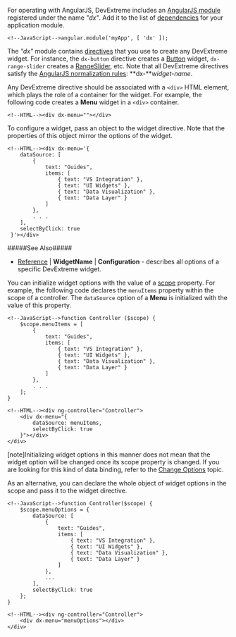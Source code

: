 For operating with AngularJS, DevExtreme includes an [AngularJS module](https://docs.angularjs.org/api/angular.module) registered under the name *"dx"*. Add it to the list of [dependencies](https://docs.angularjs.org/guide/module#module-loading-dependencies) for your application module.

	<!--JavaScript-->angular.module('myApp', [ 'dx' ]);

The *"dx"* module contains [directives](https://docs.angularjs.org/guide/directive) that you use to create any DevExtreme widget. For instance, the `dx-button` directive creates a [Button](/api-reference/10%20UI%20Widgets/dxButton '/Documentation/ApiReference/UI_Widgets/dxButton/') widget, `dx-range-slider` creates a [RangeSlider](/api-reference/10%20UI%20Widgets/dxRangeSlider '/Documentation/ApiReference/UI_Widgets/dxRangeSlider/'), etc. Note that all DevExtreme directives satisfy the [AngularJS normalization rules](https://docs.angularjs.org/guide/directive#normalization): **dx-***widget-name*.

Any DevExtreme directive should be associated with a `<div>` HTML element, which plays the role of a container for the widget. For example, the following code creates a **Menu** widget in a `<div>` container.

    <!--HTML--><div dx-menu=""></div>

To configure a widget, pass an object to the widget directive. Note that the properties of this object mirror the options of the widget.

    <!--HTML--><div dx-menu='{ 
	    dataSource: [
            {
                text: "Guides",
                items: [
                    { text: "VS Integration" },
                    { text: "UI Widgets" },
                    { text: "Data Visualization" },
                    { text: "Data Layer" }
                ]
            },
            . . .
        ],
        selectByClick: true
	 }'></div>

#####See Also#####
- [Reference](/api-reference/10%20UI%20Widgets/dxAccordion '/Documentation/ApiReference/UI_Widgets/') | **WidgetName** | **Configuration** - describes all options of a specific DevExtreme widget.

You can initialize widget options with the value of a [scope](https://docs.angularjs.org/guide/scope) property. For example, the following code declares the `menuItems` property within the scope of a controller. The `dataSource` option of a **Menu** is initialized with the value of this property.

    <!--JavaScript-->function Controller ($scope) {
		$scope.menuItems = [
            {
                text: "Guides",
                items: [
                    { text: "VS Integration" },
                    { text: "UI Widgets" },
                    { text: "Data Visualization" },
                    { text: "Data Layer" }
                ]
            },
            . . .
        ];
	}
    
<!---->

    <!--HTML--><div ng-controller="Controller">
		<div dx-menu="{
            dataSource: menuItems,
            selectByClick: true
        }"></div>
	</div>

[note]Initializing widget options in this manner does not mean that the widget option will be changed once its scope property is changed. If you are looking for this kind of data binding, refer to the [Change Options](/concepts/10%20UI%20Widgets/0%20Basics/20%20Widget%20Basics%20-%20AngularJS/05%20Change%20Options.md '/Documentation/Guide/UI_Widgets/Basics/Widget_Basics_-_AngularJS/#Change_Options') topic.

As an alternative, you can declare the whole object of widget options in the scope and pass it to the widget directive.

    <!--JavaScript-->function Controller($scope) {
		$scope.menuOptions = {
			dataSource: [
                {
                    text: "Guides",
                    items: [
                        { text: "VS Integration" },
                        { text: "UI Widgets" },
                        { text: "Data Visualization" },
                        { text: "Data Layer" }
                    ]
                },
                ...
            ],
            selectByClick: true
		};
	}

<!---->

    <!--HTML--><div ng-controller="Controller">
		<div dx-menu="menuOptions"></div>
	</div>